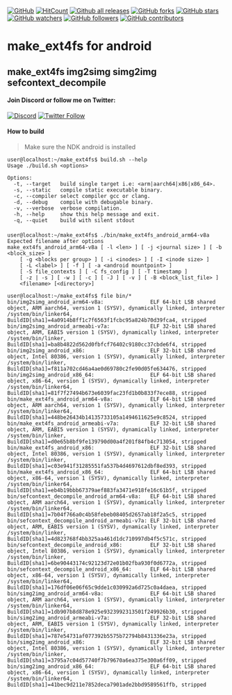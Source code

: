 [![GitHub](https://img.shields.io/github/license/rendiix/make_ext4fs.svg)](https://github.com/rendiix/make_ext4fs/blob/master/LICENSE)
[![HitCount](http://hits.dwyl.io/rendiix/make_ext4fs.svg)](http://github.com/rendiix/make_ext4fs)
[![Github all releases](https://img.shields.io/github/downloads/rendiix/make_ext4fs/total.svg)](https://GitHub.com/rendiix/make_ext4fs/releases/)
[![GitHub forks](https://img.shields.io/github/forks/rendiix/make_ext4fs.svg?style=social&label=Fork&maxAge=2592000)](https://GitHub.com/rendiix/make_ext4fs/network/)
[![GitHub stars](https://img.shields.io/github/stars/rendiix/make_ext4fs.svg?style=social&label=Star&maxAge=2592000)](https://GitHub.com/rendiix/make_ext4fs/stargazers/)
[![GitHub watchers](https://img.shields.io/github/watchers/rendiix/make_ext4fs.svg?style=social)](https://github.com/rendiix/make_ext4fs/watchers)
[![GitHub followers](https://img.shields.io/github/followers/rendiix.svg?style=social&label=Follow&maxAge=2592000)](https://github.com/rendiix?tab=followers)
[![GitHub contributors](https://img.shields.io/github/contributors/rendiix/make_ext4fs.svg)](https://GitHub.com/rendiix/make_ext4fs/graphs/contributors/)

# make_ext4fs for android
## make_ext4fs img2simg simg2img sefcontext_decompile

#### Join Discord or follow me on Twitter:

[![Discord](https://img.shields.io/discord/404576842419273729.svg?label=join%20discord&logo=discord)](https://discord.gg/5PmKhrc)
[![Twitter Follow](https://img.shields.io/twitter/follow/rendiix.svg?color=green&label=follow&logo=twitter&style=social)](https://twitter.com/rendiix)

#### How to build

>Make sure the NDK android is installed

```console
user@localhost:~/make_ext4fs$ build.sh --help
Usage ./build.sh <options>

Options:
  -t, --target   build single target i.e: <arm|aarch64|x86|x86_64>.
  -s, --static   compile static executable binary.
  -c, --compiler select compiler gcc or clang.
  -d, --debug    compile with debugable binary.
  -v, --verbose  verbose compilation.
  -h, --help     show this help message and exit.
  -q, --quiet    build with silent stdout
```
#### 

```console
user@localhost:~/make_ext4fs$ ./bin/make_ext4fs_android_arm64-v8a
Expected filename after options
make_ext4fs_android_arm64-v8a [ -l <len> ] [ -j <journal size> ] [ -b <block_size> ]
    [ -g <blocks per group> ] [ -i <inodes> ] [ -I <inode size> ]
    [ -L <label> ] [ -f ] [ -a <android mountpoint> ]
    [ -S file_contexts ] [ -C fs_config ] [ -T timestamp ]
    [ -z | -s ] [ -w ] [ -c ] [ -J ] [ -v ] [ -B <block_list_file> ]
    <filename> [<directory>]

user@localhost:~/make_ext4fs$ file bin/*
bin/img2simg_android_arm64-v8a:               ELF 64-bit LSB shared object, ARM aarch64, version 1 (SYSV), dynamically linked, interpreter /system/bin/linker64, BuildID[sha1]=4a0914b8ff1c7f6563f1fcbc95a824b70d39fca4, stripped
bin/img2simg_android_armeabi-v7a:             ELF 32-bit LSB shared object, ARM, EABI5 version 1 (SYSV), dynamically linked, interpreter /system/bin/linker, BuildID[sha1]=ba8b4822d562d0fbfcf76402c9180cc37cbde6f4, stripped
bin/img2simg_android_x86:                     ELF 32-bit LSB shared object, Intel 80386, version 1 (SYSV), dynamically linked, interpreter /system/bin/linker, BuildID[sha1]=f811a702cd46a4ae0d69780c2fe90d05fe634476, stripped
bin/img2simg_android_x86_64:                  ELF 64-bit LSB shared object, x86-64, version 1 (SYSV), dynamically linked, interpreter /system/bin/linker64, BuildID[sha1]=81f7f27494b673e6039fac23fd1b0b833f7ece88, stripped
bin/make_ext4fs_android_arm64-v8a:            ELF 64-bit LSB shared object, ARM aarch64, version 1 (SYSV), dynamically linked, interpreter /system/bin/linker64, BuildID[sha1]=448be26434b14135733105a1494611625e9c8524, stripped
bin/make_ext4fs_android_armeabi-v7a:          ELF 32-bit LSB shared object, ARM, EABI5 version 1 (SYSV), dynamically linked, interpreter /system/bin/linker, BuildID[sha1]=d0e65b8bf9fe139790d00a4f201f84fb4c713054, stripped
bin/make_ext4fs_android_x86:                  ELF 32-bit LSB shared object, Intel 80386, version 1 (SYSV), dynamically linked, interpreter /system/bin/linker, BuildID[sha1]=c03e941f31285551fa537b4d4697612dbf8ed393, stripped
bin/make_ext4fs_android_x86_64:               ELF 64-bit LSB shared object, x86-64, version 1 (SYSV), dynamically linked, interpreter /system/bin/linker64, BuildID[sha1]=eb4b19bbb67379aef883fa3471e918fe16c61b5f, stripped
bin/sefcontext_decompile_android_arm64-v8a:   ELF 64-bit LSB shared object, ARM aarch64, version 1 (SYSV), dynamically linked, interpreter /system/bin/linker64, BuildID[sha1]=7b04f766a0c4b58febeb08405d2657ab18f2a5c5, stripped
bin/sefcontext_decompile_android_armeabi-v7a: ELF 32-bit LSB shared object, ARM, EABI5 version 1 (SYSV), dynamically linked, interpreter /system/bin/linker, BuildID[sha1]=4d823768f4bb325aa461d1dc710997db4f5c571c, stripped
bin/sefcontext_decompile_android_x86:         ELF 32-bit LSB shared object, Intel 80386, version 1 (SYSV), dynamically linked, interpreter /system/bin/linker, BuildID[sha1]=6be90443174c92123d72e01b02fba930f0d6772a, stripped
bin/sefcontext_decompile_android_x86_64:      ELF 64-bit LSB shared object, x86-64, version 1 (SYSV), dynamically linked, interpreter /system/bin/linker64, BuildID[sha1]=176df06e06f65c9dde1c030992a6d725c0a4daea, stripped
bin/simg2img_android_arm64-v8a:               ELF 64-bit LSB shared object, ARM aarch64, version 1 (SYSV), dynamically linked, interpreter /system/bin/linker64, BuildID[sha1]=1db907b8d878e925e9323992313501f249926b30, stripped
bin/simg2img_android_armeabi-v7a:             ELF 32-bit LSB shared object, ARM, EABI5 version 1 (SYSV), dynamically linked, interpreter /system/bin/linker, BuildID[sha1]=787e54731af077392b5575b72794b8431336e23a, stripped
bin/simg2img_android_x86:                     ELF 32-bit LSB shared object, Intel 80386, version 1 (SYSV), dynamically linked, interpreter /system/bin/linker, BuildID[sha1]=3795a7c04d57740f7b79670a6ea375e300a6ff09, stripped
bin/simg2img_android_x86_64:                  ELF 64-bit LSB shared object, x86-64, version 1 (SYSV), dynamically linked, interpreter /system/bin/linker64, BuildID[sha1]=41bec9d211e7852deca7901ade2bbd9589561ffb, stripped
```
